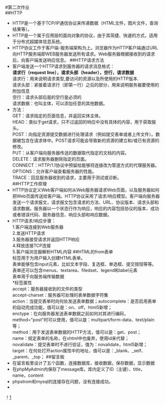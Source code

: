 #第二次作业  
##HTTP  
* HTTP是一个基于TCP/IP通信协议来传递数据（HTML文件，图片文件，查询结果等）。
* HTTP是一个属于应用层的面向对象的协议，由于其简捷、快速的方式，适用于分布式超媒体信息系统。
* HTTP协议工作于客户端-服务端架构为上。浏览器作为HTTP客户端通过URL向HTTP服务端即WEB服务器发送所有请求。Web服务器根据接收到的请求后，向客户端发送响应信息。
##HTTP请求方法
* 客户端发送一个HTTP请求到服务器的请求消息格式：  
**请求行（request line），请求头部（header），空行，请求数据**  
请求行：用来说明请求类型,要访问的资源以及所使用的HTTP版本.  
请求头部：紧接着请求行（即第一行）之后的部分，用来说明服务器要使用的附加信息  
空行：请求头部后面的空行是必须的  
请求数据：也叫主体，可以添加任意的其他数据。
* 方法：  
GET：请求指定的页面信息，并返回实体主体。  
HEAD：类似于get请求，只不过返回的响应中没有具体的内容，用于获取报头。  
POST：向指定资源提交数据进行处理请求（例如提交表单或者上传文件）。数据被包含在请求体中。POST请求可能会导致新的资源的建立和/或已有资源的修改。  
PUT：从客户端向服务器传送的数据取代指定的文档的内容。  
DELETE：请求服务器删除指定的页面。  
CONNECT：HTTP/1.1协议中预留给能够将连接改为管道方式的代理服务器。  
OPTIONS：允许客户端查看服务器的性能。  
TRACE：回显服务器收到的请求，主要用于测试或诊断。  
##HTTP工作原理  
* HTTP协议定义Web客户端如何从Web服务器请求Web页面，以及服务器如何把Web页面传送给客户端。HTTP协议采用了请求/响应模型。客户端向服务器发送一个请求报文，请求报文包含请求的方法、URL、协议版本、请求头部和请求数据。服务器以一个状态行作为响应，响应的内容包括协议的版本、成功或者错误代码、服务器信息、响应头部和响应数据。
* HTTP请求/响应步骤：  
1.客户端连接到Web服务器  
2.发送HTTP请求  
3.服务器接受请求并返回HTTP响应  
4.释放连接TCP连接  
5.客户端浏览器解析HTML内容
##HTML的from表单  
<from>标签用于为用户输入创建HTML表单。  
表单能够包含input元素，比如文本字段、复选框、单选框、提交按钮等等。  
表单还可以包含menus、textarea、filedset、legend和label元素  
表单用于向服务端传输数据  
*<from>标签属性  
accept：服务器接收到的文件的类型  
accept-charset：服务器可处理的表单数据字符集  
action：当提交表单时向何处发送表单数据；autocomplete：是否启用表单的自动完成功能，值可以是：on、off，html5新增；  
enctype：在向服务器发送表单数据之前如何对其进行编码，method="post"时可以使用，值可以是：multipart/form-data、text/plain等；  
method：用于发送表单数据的HTTP方法，值可以是：get、post；  
name：规定表单的名称，在xhtml中也废弃，使用id来代替；  
novalidate：提交表单时不进行验证，值为：novalidate，html5新增；  
target：在何处打开action属性中的地址，值可以是：_blank、_self、_parent、_top；
##留言板  
* 在留言板里设计了五个函数，连接数据库，接收数据，保存数据，显示数据
* 在phpMyAdmin内保存了message库。库内定义了ID（主键）、title，name，content
* phpstrom和mysql的连接存在问题，没有连接成功。
* 
！[1](./message库.jpg)